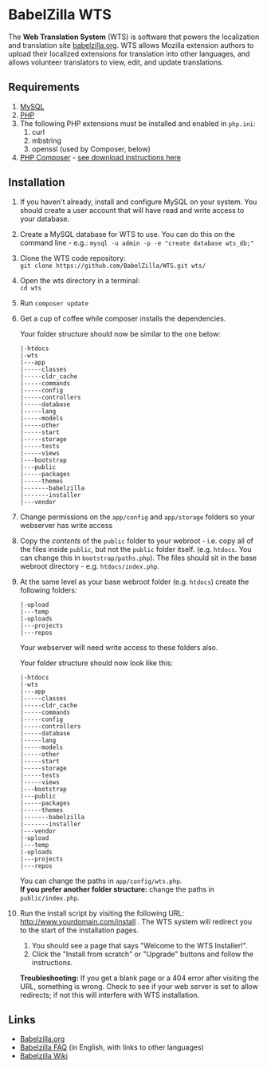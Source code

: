 # BabelZilla WTS

The **Web Translation System** (WTS) is software that powers the localization and translation site [babelzilla.org](http://www.babelzilla.org). WTS allows Mozilla extension authors to upload their localized extensions for translation into other languages, and allows volunteer translators to view, edit, and update translations.

## Requirements

1. [MySQL](https://www.mysql.com/)
1. [PHP](http://php.net/)
1. The following PHP extensions must be installed and enabled in `php.ini`:
	1. curl
	1. mbstring
	1. openssl (used by Composer, below)
1. [PHP Composer](https://getcomposer.org/) - [see download instructions here](https://getcomposer.org/download/)

## Installation

1. If you haven't already, install and configure MySQL on your system. You should create a user account that will have read and write access to your database.

1. Create a MySQL database for WTS to use. You can do this on the command line - e.g.:
	`mysql -u admin -p -e "create database wts_db;"`

1. Clone the WTS code repository:  
	`git clone https://github.com/BabelZilla/WTS.git wts/`

1. Open the wts directory in a terminal:  
	`cd wts`

1. Run `composer update`

1. Get a cup of coffee while composer installs the dependencies.

	Your folder structure should now be similar to the one below:

	```
	|-htdocs  
	|-wts  
	|---app  
	|-----classes  
	|-----cldr_cache  
	|-----commands  
	|-----config  
	|-----controllers  
	|-----database  
	|-----lang  
	|-----models  
	|-----other  
	|-----start  
	|-----storage  
	|-----tests  
	|-----views  
	|---bootstrap  
	|---public  
	|-----packages  
	|-----themes  
	|-------babelzilla  
	|-------installer  
	|---vendor
	```

1. Change permissions on the `app/config` and `app/storage` folders so your webserver has write access
1. Copy the *contents* of the `public` folder to your webroot - i.e. copy all of the files inside `public`, but not the `public` folder itself. (e.g. `htdocs`. You can change this in `bootstrap/paths.php`). The files should sit in the base webroot directory - e.g. `htdocs/index.php`.
1. At the same level as your base webroot folder (e.g. `htdocs`) create the following folders:

	```
	|-upload    
	|---temp    
	|-uploads    
	|---projects     
	|---repos    
	```
	Your webserver will need write access to these folders also.

	Your folder structure should now look like this:

	```
	|-htdocs  
	|-wts  
	|---app  
	|-----classes  
	|-----cldr_cache  
	|-----commands  
	|-----config  
	|-----controllers  
	|-----database  
	|-----lang  
	|-----models  
	|-----other  
	|-----start  
	|-----storage  
	|-----tests  
	|-----views  
	|---bootstrap  
	|---public  
	|-----packages  
	|-----themes  
	|-------babelzilla  
	|-------installer    
	|---vendor
	|-upload    
	|---temp    
	|-uploads    
	|---projects     
	|---repos  
	```

	You can change the paths in `app/config/wts.php`.  
	**If you prefer another folder structure:** change the paths in `public/index.php`.

1. Run the install script by visiting the following URL: http://www.yourdomain.com/install . The WTS system will redirect you to the start of the installation pages.
	1. You should see a page that says "Welcome to the WTS Installer!".
	1. Click the "Install from scratch" or "Upgrade" buttons and follow the instructions.

	**Troubleshooting:** If you get a blank page or a 404 error after visiting the URL, something is wrong. Check to see if your web server is set to allow redirects; if not this will interfere with WTS installation.



## Links
* [Babelzilla.org](http://www.babelzilla.org)
* [Babelzilla FAQ](http://www.babelzilla.org/index.php?option=com_content&task=category&sectionid=3&id=7&Itemid=25) (in English, with links to other languages)
* [Babelzilla Wiki](http://babelwiki.babelzilla.org/index.php?title=Main_Page)
